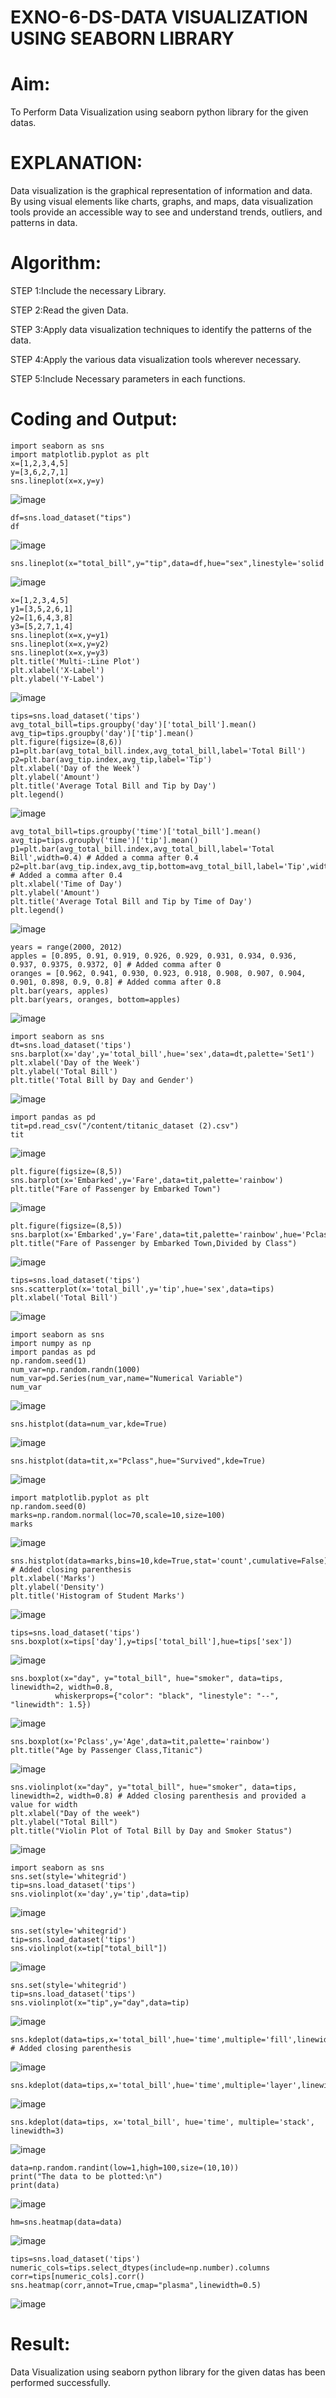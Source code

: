 # EXNO-6-DS-DATA VISUALIZATION USING SEABORN LIBRARY

# Aim:
  To Perform Data Visualization using seaborn python library for the given datas.

# EXPLANATION:
Data visualization is the graphical representation of information and data. By using visual elements like charts, graphs, and maps, data visualization tools provide an accessible way to see and understand trends, outliers, and patterns in data.

# Algorithm:
STEP 1:Include the necessary Library.

STEP 2:Read the given Data.

STEP 3:Apply data visualization techniques to identify the patterns of the data.

STEP 4:Apply the various data visualization tools wherever necessary.

STEP 5:Include Necessary parameters in each functions.

# Coding and Output:
```
import seaborn as sns
import matplotlib.pyplot as plt
x=[1,2,3,4,5]
y=[3,6,2,7,1]
sns.lineplot(x=x,y=y)
```
![image](https://github.com/user-attachments/assets/bf2c6d97-2cd6-43d7-85cf-d9499330ea31)

```
df=sns.load_dataset("tips")
df
```
![image](https://github.com/user-attachments/assets/666102f3-3ecc-43d6-b6d5-0d0287e35adf)

```
sns.lineplot(x="total_bill",y="tip",data=df,hue="sex",linestyle='solid',legend='full')
```
![image](https://github.com/user-attachments/assets/433a98e4-21de-4e62-953b-72b49217cb9b)

```
x=[1,2,3,4,5]
y1=[3,5,2,6,1]
y2=[1,6,4,3,8]
y3=[5,2,7,1,4]
sns.lineplot(x=x,y=y1)
sns.lineplot(x=x,y=y2)
sns.lineplot(x=x,y=y3)
plt.title('Multi-:Line Plot')
plt.xlabel('X-Label')
plt.ylabel('Y-Label')
```
![image](https://github.com/user-attachments/assets/3b2c5bc7-8cb9-4071-8c99-2af2d492fcbd)

```
tips=sns.load_dataset('tips')
avg_total_bill=tips.groupby('day')['total_bill'].mean()
avg_tip=tips.groupby('day')['tip'].mean()
plt.figure(figsize=(8,6))
p1=plt.bar(avg_total_bill.index,avg_total_bill,label='Total Bill')
p2=plt.bar(avg_tip.index,avg_tip,label='Tip')
plt.xlabel('Day of the Week')
plt.ylabel('Amount')
plt.title('Average Total Bill and Tip by Day')
plt.legend()
```
![image](https://github.com/user-attachments/assets/48ad94e7-dfbf-4b53-bb4e-780d94c9cc37)

```
avg_total_bill=tips.groupby('time')['total_bill'].mean()
avg_tip=tips.groupby('time')['tip'].mean()
p1=plt.bar(avg_total_bill.index,avg_total_bill,label='Total Bill',width=0.4) # Added a comma after 0.4
p2=plt.bar(avg_tip.index,avg_tip,bottom=avg_total_bill,label='Tip',width=0.4) # Added a comma after 0.4
plt.xlabel('Time of Day')
plt.ylabel('Amount')
plt.title('Average Total Bill and Tip by Time of Day')
plt.legend()
```
![image](https://github.com/user-attachments/assets/5fbc1e96-a761-4ff2-bacf-5a9ebd58438d)

```
years = range(2000, 2012)
apples = [0.895, 0.91, 0.919, 0.926, 0.929, 0.931, 0.934, 0.936, 0.937, 0.9375, 0.9372, 0] # Added comma after 0
oranges = [0.962, 0.941, 0.930, 0.923, 0.918, 0.908, 0.907, 0.904, 0.901, 0.898, 0.9, 0.8] # Added comma after 0.8
plt.bar(years, apples)
plt.bar(years, oranges, bottom=apples)
```
![image](https://github.com/user-attachments/assets/7255f89e-8e32-455d-bb9d-77e3f9033a43)

```
import seaborn as sns
dt=sns.load_dataset('tips')
sns.barplot(x='day',y='total_bill',hue='sex',data=dt,palette='Set1')
plt.xlabel('Day of the Week')
plt.ylabel('Total Bill')
plt.title('Total Bill by Day and Gender')
```
![image](https://github.com/user-attachments/assets/273ec961-66e7-4f09-9e66-8f808405c56a)

```
import pandas as pd
tit=pd.read_csv("/content/titanic_dataset (2).csv")
tit
```
![image](https://github.com/user-attachments/assets/57099e4d-1655-4cc5-9aa6-25d755c7da48)

```
plt.figure(figsize=(8,5))
sns.barplot(x='Embarked',y='Fare',data=tit,palette='rainbow')
plt.title("Fare of Passenger by Embarked Town")
```
![image](https://github.com/user-attachments/assets/61e1db62-1edc-4e3e-a748-4a3bd664281c)

```
plt.figure(figsize=(8,5))
sns.barplot(x='Embarked',y='Fare',data=tit,palette='rainbow',hue='Pclass')
plt.title("Fare of Passenger by Embarked Town,Divided by Class")
```
![image](https://github.com/user-attachments/assets/fc9abea7-a9ae-4c5d-83e7-5ee9de10321b)

```
tips=sns.load_dataset('tips')
sns.scatterplot(x='total_bill',y='tip',hue='sex',data=tips)
plt.xlabel('Total Bill')
```
![image](https://github.com/user-attachments/assets/8e01fb22-cbcc-4524-a147-a26b79a885dd)

```
import seaborn as sns
import numpy as np
import pandas as pd
np.random.seed(1)
num_var=np.random.randn(1000)
num_var=pd.Series(num_var,name="Numerical Variable")
num_var
```
![image](https://github.com/user-attachments/assets/b39acadf-0131-4873-9459-59c292fa984a)

```
sns.histplot(data=num_var,kde=True)
```
![image](https://github.com/user-attachments/assets/3a5c24d9-d44c-4cb1-80da-ff9073cec61e)

```
sns.histplot(data=tit,x="Pclass",hue="Survived",kde=True)
```
![image](https://github.com/user-attachments/assets/f035a072-715b-48ec-868e-961ca07f8f01)
```
import matplotlib.pyplot as plt
np.random.seed(0)
marks=np.random.normal(loc=70,scale=10,size=100)
marks
```
![image](https://github.com/user-attachments/assets/2477b159-6cb4-4db2-b636-2563bb68e5d7)

```
sns.histplot(data=marks,bins=10,kde=True,stat='count',cumulative=False) # Added closing parenthesis
plt.xlabel('Marks')
plt.ylabel('Density')
plt.title('Histogram of Student Marks')
```
![image](https://github.com/user-attachments/assets/e27d0556-727b-4cd1-babb-6ab8073eaaa1)

```
tips=sns.load_dataset('tips')
sns.boxplot(x=tips['day'],y=tips['total_bill'],hue=tips['sex'])
```
![image](https://github.com/user-attachments/assets/aedbf689-8ea5-4835-863b-38171dc3760c)

```
sns.boxplot(x="day", y="total_bill", hue="smoker", data=tips, linewidth=2, width=0.8,
          whiskerprops={"color": "black", "linestyle": "--", "linewidth": 1.5})

```
![image](https://github.com/user-attachments/assets/4f0e99b0-8eb6-4486-817a-445f6f8afb9f)

```
sns.boxplot(x='Pclass',y='Age',data=tit,palette='rainbow')
plt.title("Age by Passenger Class,Titanic")
```
![image](https://github.com/user-attachments/assets/3f8d6586-e160-41fc-8ae0-e39839fcaf70)

```
sns.violinplot(x="day", y="total_bill", hue="smoker", data=tips, linewidth=2, width=0.8) # Added closing parenthesis and provided a value for width
plt.xlabel("Day of the week")
plt.ylabel("Total Bill")
plt.title("Violin Plot of Total Bill by Day and Smoker Status")
```
![image](https://github.com/user-attachments/assets/7f7ee9a8-ce8f-4c00-9b5d-1bab925544df)

```
import seaborn as sns
sns.set(style='whitegrid')
tip=sns.load_dataset('tips')
sns.violinplot(x='day',y='tip',data=tip)
```
![image](https://github.com/user-attachments/assets/cca1622a-aacd-4004-b724-9fe57bad3e75)

```
sns.set(style='whitegrid')
tip=sns.load_dataset('tips')
sns.violinplot(x=tip["total_bill"])
```
![image](https://github.com/user-attachments/assets/98c6450d-e00d-4b43-b675-7a8f1e39dc71)

```
sns.set(style='whitegrid')
tip=sns.load_dataset('tips')
sns.violinplot(x="tip",y="day",data=tip)
```
![image](https://github.com/user-attachments/assets/d63201a1-3c14-43c7-a797-113cbc627b12)

```
sns.kdeplot(data=tips,x='total_bill',hue='time',multiple='fill',linewidth=3) # Added closing parenthesis
```
![image](https://github.com/user-attachments/assets/704a01a1-66f9-484a-8d38-8121ebd8453d)

```
sns.kdeplot(data=tips,x='total_bill',hue='time',multiple='layer',linewidth=3)
```
![image](https://github.com/user-attachments/assets/ba130d00-fd6b-4669-ba13-2d9d23df07c0)

```
sns.kdeplot(data=tips, x='total_bill', hue='time', multiple='stack', linewidth=3)
```
![image](https://github.com/user-attachments/assets/05e8343b-8a5e-4335-ad9a-4c5cd2642a74)

```
data=np.random.randint(low=1,high=100,size=(10,10))
print("The data to be plotted:\n")
print(data)
```
![image](https://github.com/user-attachments/assets/d14ed390-e8fb-488b-b151-2dba134796e3)

```
hm=sns.heatmap(data=data)
```
![image](https://github.com/user-attachments/assets/3e7cb413-53ef-46bd-9370-b104e6546bc4)

```
tips=sns.load_dataset('tips')
numeric_cols=tips.select_dtypes(include=np.number).columns
corr=tips[numeric_cols].corr()
sns.heatmap(corr,annot=True,cmap="plasma",linewidth=0.5)
```
![image](https://github.com/user-attachments/assets/1dcbc0bc-002e-4c23-bb42-8c9bba097e2e)

# Result:
 Data Visualization using seaborn python library for the given datas has been performed
successfully.
